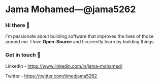 # Jama Mohamed—@jama5262

### Hi there 👋

I'm passionate about building software that improves the lives of those around me. I love **Open-Source** and I currently learn by building things.


### Get in touch 💬

LinkedIn - https://www.linkedin.com/in/jama-mohamed/

Twitter - https://twitter.com/timedjama5262
